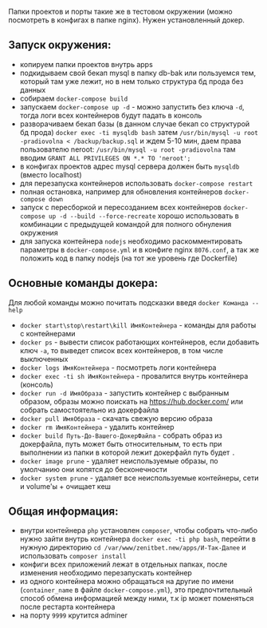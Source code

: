 Папки проектов и порты такие же в тестовом окружении (можно посмотреть в конфигах в папке nginx). Нужен установленный докер.

## Запуск окружения:
- копируем папки проектов внутрь apps
- подкидываем свой бекап mysql в папку db-bak или пользуемся тем, который там уже лежит, но в нем только структура бд прода без данных
- собираем `docker-compose build`
- запускаем `docker-compose up -d` - можно запустить без ключа `-d`, тогда логи всех контейнеров будут падать в консоль
- разворачиваем бекап базы (в данном случае бекап со структурой бд прода) `docker exec -ti mysqldb bash` затем `/usr/bin/mysql -u root -pradiovolna < /backup/backup.sql` и ждем 5-10 мин, даем права пользователю neroot: `/usr/bin/mysql -u root -pradiovolna` там вводим `GRANT ALL PRIVILEGES ON *.* TO 'neroot';`
- в конфигах проектов адрес mysql сервера должен быть `mysqldb` (вместо localhost)
- для перезапуска контейнеров использовать `docker-compose restart`
- полная остановка, например для обновления контейнеров `docker-compose down`
- запуск с пересборкой и пересозданием всех контейнеров `docker-compose up -d --build --force-recreate` хорошо использовать в комбинации с предыдущей командой для полного обнуления окружения
- для запуска контейнера `nodejs` необходимо раскомментировать параметры в `docker-compose.yml` и в конфиге nginx `8076.conf`, а так же положить код в папку nodejs (на тот же уровень где Dockerfile)


## Основные команды докера:
Для любой команды можно почитать подсказки введя `docker Команда --help`
- `docker start\stop\restart\kill ИмяКонтейнера` - команды для работы с контейнерами
- `docker ps` - вывести список работающих контейнеров, если добавить ключ `-a`, то выведет список всех контейнеров, в том числе выключенных
- `docker logs ИмяКонтейнера` - посмотреть логи контейнера
- `docker exec -ti sh ИмяКонтейнера` - провалится внутрь контейнера (консоль) 
- `docker run -d ИмяОбраза` - запустить контейнер с выбранным образом, образы можно поискать на https://hub.docker.com/ или собрать самостоятельно из докерфайла
- `docker pull ИмяОбраза` - скачать свежую версию образа
- `docker rm ИмяКонтейнера` - удалить контейнер
- `docker build Путь-До-Вашего-ДокерФайла` - собрать образ из докерфайла, путь может быть относительным, то есть при выполнении из папки в которой лежит докерфайл путь будет `.`
- `docker image prune` - удаляет неиспользуемые образы, по умолчанию они копятся до бесконечности
- `docker system prune` - удаляет все неиспользуемые контейнеры, сети и volume'ы + очищает кеш


## Общая информация:
- внутри контейнера `php` установлен `composer`, чтобы собрать что-либо нужно зайти внутрь контейнера `docker exec -ti php bash`, перейти в нужную директорию `cd /var/www/zenitbet.new/apps/И-Так-Далее` и использовать `composer install`
- конфиги всех приложений лежат в отдельных папках, после изменения необходимо перезапускать контейнер
- из одного контейнера можно обращаться на другие по имени (`container_name` в файле `docker-compose.yml`), это предпочтительный способ обмена информацией между ними, т.к ip может поменяться после рестарта контейнера
- на порту `9999` крутится adminer
